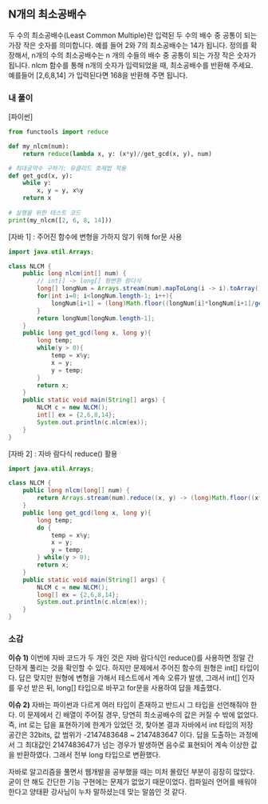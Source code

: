 ## N개의 최소공배수
두 수의 최소공배수(Least Common Multiple)란 입력된 두 수의 배수 중 공통이 되는 가장 작은 숫자를 의미합니다. 예를 들어 2와 7의 최소공배수는 14가 됩니다. 정의를 확장해서, n개의 수의 최소공배수는 n 개의 수들의 배수 중 공통이 되는 가장 작은 숫자가 됩니다. nlcm 함수를 통해 n개의 숫자가 입력되었을 때, 최소공배수를 반환해 주세요. 예를들어 [2,6,8,14] 가 입력된다면 168을 반환해 주면 됩니다.

### 내 풀이

[파이썬]

```python
from functools import reduce

def my_nlcm(num):
    return reduce(lambda x, y: (x*y)//get_gcd(x, y), num)

# 최대공약수 구하기: 유클리드 호제법 적용
def get_gcd(x, y):
    while y:
        x, y = y, x%y
    return x
    
# 실행을 위한 테스트 코드
print(my_nlcm([2, 6, 8, 14]))
```

[자바 1] : 주어진 함수에 변형을 가하지 않기 위해 for문 사용

```java
import java.util.Arrays;

class NLCM {
    public long nlcm(int[] num) {
        // int[] -> long[] 형변환 람다식
        long[] longNum = Arrays.stream(num).mapToLong(i -> i).toArray();
        for(int i=0; i<longNum.length-1; i++){
            longNum[i+1] = (long)Math.floor((longNum[i]*longNum[i+1]/get_gcd(longNum[i], longNum[i+1])));
        }
        return longNum[longNum.length-1];
    }
    public long get_gcd(long x, long y){
        long temp;
        while(y > 0){
            temp = x%y;
            x = y;
            y = temp;
        }
        return x;
    }
    public static void main(String[] args) {
        NLCM c = new NLCM();
        int[] ex = {2,6,8,14};
        System.out.println(c.nlcm(ex));
    }
}
```

[자바 2] : 자바 람다식 reduce() 활용

```java
import java.util.Arrays;

class NLCM {
    public long nlcm(long[] num) {
        return Arrays.stream(num).reduce((x, y) -> (long)Math.floor((x*y)/get_gcd(x,y))).getAsLong();
    }
    public long get_gcd(long x, long y){
        long temp;
        do {
            temp = x%y;
            x = y;
            y = temp;
        } while(y > 0);
        return x;
    }
    public static void main(String[] args) {
        NLCM c = new NLCM();
        long[] ex = {2,6,8,14};
        System.out.println(c.nlcm(ex));
    }
}
```

### 소감
**이슈 1)** 이번에 자바 코드가 두 개인 것은 자바 람다식인 reduce()를 사용하면 정말 간단하게 풀리는 것을 확인할 수 있다. 하지만 문제에서 주어진 함수의 원형은 int[] 타입이다. 답은 맞지만 원형에 변형을 가해서 테스트에서 계속 오류가 발생, 그래서 int[] 인자를 우선 받은 뒤, long[] 타입으로 바꾸고 for문을 사용하여 답을 제출했다.

**이슈 2)** 자바는 파이썬과 다르게 여러 타입이 존재하고 반드시 그 타입을 선언해줘야 한다. 이 문제에서 긴 배열이 주어질 경우, 당연히 최소공배수의 값은 커질 수 밖에 없었다. 즉, int 로는 답을 표현하기에 한계가 있었던 것, 찾아본 결과 자바에서 int 타입의 저장 공간은 32bits, 값 범위가 -2147483648 ~ 2147483647 이다. 답을 도출하는 과정에서 그 최대값인 2147483647가 넘는 경우가 발생하면 음수로 표현되어 계속 이상한 값을 반환하였다. 그래서 전부 long 타입으로 변환했다.

자바로 알고리즘을 풀면서 웹개발을 공부했을 때는 미처 몰랐던 부분이 굉장히 많았다. 굳이 안 해도 간단한 기능 구현에는 문제가 없었기 때문이었다. 컴파일러 언어를 배워야한다고 양태환 강사님이 누차 말하셨는데 맞는 말씀인 것 같다. 